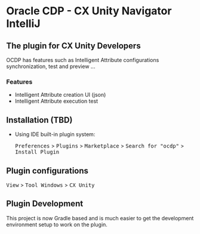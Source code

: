# Oracle CDP - CX Unity Navigator IntelliJ

<!-- Plugin description -->
## The plugin for CX Unity Developers</h2>

OCDP has features such as Intelligent Attribute configurations synchronization, test and preview ...

### Features
* Intelligent Attribute creation UI (json)
* Intelligent Attribute execution test

<!-- Plugin description end -->

## Installation (TBD)

- Using IDE built-in plugin system:

  <kbd>Preferences</kbd> > <kbd>Plugins</kbd> > <kbd>Marketplace</kbd> > <kbd>Search for "ocdp"</kbd> >
  <kbd>Install Plugin</kbd>

## Plugin configurations

<kbd>View</kbd> > <kbd>Tool Windows</kbd> > <kbd>CX Unity</kbd>

## Plugin Development

This project is now Gradle based and is much easier to get the development
environment setup to work on the plugin. 
